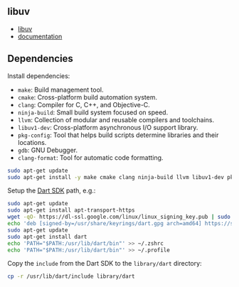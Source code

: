 ## libuv

- [libuv](https://github.com/libuv/libuv)
- [documentation](https://docs.libuv.org/en/v1.x/guide/introduction.html)

## Dependencies

Install dependencies:

- `make`: Build management tool.
- `cmake`: Cross-platform build automation system.
- `clang`: Compiler for C, C++, and Objective-C.
- `ninja-build`: Small build system focused on speed.
- `llvm`: Collection of modular and reusable compilers and toolchains.
- `libuv1-dev`: Cross-platform asynchronous I/O support library.
- `pkg-config`: Tool that helps build scripts determine libraries and their locations.
- `gdb`: GNU Debugger.
- `clang-format`: Tool for automatic code formatting.


```bash
sudo apt-get update
sudo apt-get install -y make cmake clang ninja-build llvm libuv1-dev pkg-config gdb clang-format
```

Setup the [Dart SDK](https://dart.dev/get-dart) path, e.g.:

```bash
sudo apt-get update
sudo apt-get install apt-transport-https
wget -qO- https://dl-ssl.google.com/linux/linux_signing_key.pub | sudo gpg --dearmor -o /usr/share/keyrings/dart.g
echo 'deb [signed-by=/usr/share/keyrings/dart.gpg arch=amd64] https://storage.googleapis.com/download.dartlang.g/linux/debian stable main' | sudo tee /etc/apt/sources.list.d/dart_stable.list
sudo apt-get update
sudo apt-get install dart
echo 'PATH="$PATH:/usr/lib/dart/bin"' >> ~/.zshrc
echo 'PATH="$PATH:/usr/lib/dart/bin"' >> ~/.profile
```

Copy the `include` from the Dart SDK to the `library/dart` directory:

```bash
cp -r /usr/lib/dart/include library/dart
```